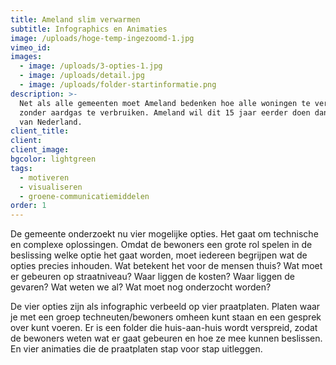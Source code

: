 ```yaml
---
title: Ameland slim verwarmen
subtitle: Infographics en Animaties
image: /uploads/hoge-temp-ingezoomd-1.jpg
vimeo_id:
images:
  - image: /uploads/3-opties-1.jpg
  - image: /uploads/detail.jpg
  - image: /uploads/folder-startinformatie.png
description: >-
  Net als alle gemeenten moet Ameland bedenken hoe alle woningen te verwarmen
  zonder aardgas te verbruiken. Ameland wil dit 15 jaar eerder doen dan de rest
  van Nederland.
client_title:
client:
client_image:
bgcolor: lightgreen
tags:
  - motiveren
  - visualiseren
  - groene-communicatiemiddelen
order: 1
---
```

De gemeente onderzoekt nu vier mogelijke opties. Het gaat om technische en complexe oplossingen. Omdat de bewoners een grote rol spelen in de beslissing welke optie het gaat worden, moet iedereen begrijpen wat de opties precies inhouden. Wat betekent het voor de mensen thuis? Wat moet er gebeuren op straatniveau? Waar liggen de kosten? Waar liggen de gevaren? Wat weten we al? Wat moet nog onderzocht worden?

De vier opties zijn als infographic verbeeld op vier praatplaten. Platen waar je met een groep techneuten/bewoners omheen kunt staan en een gesprek over kunt voeren. Er is een folder die huis-aan-huis wordt verspreid, zodat de bewoners weten wat er gaat gebeuren en hoe ze mee kunnen beslissen. En vier animaties die de praatplaten stap voor stap uitleggen.